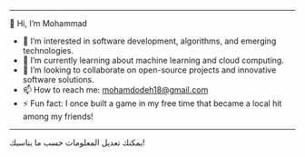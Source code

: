 
---

👋 Hi, I’m Mohammad
- 👀 I’m interested in software development, algorithms, and emerging technologies.
- 🌱 I’m currently learning about machine learning and cloud computing.
- 💞️ I’m looking to collaborate on open-source projects and innovative software solutions.
- 📫 How to reach me: mohamdodeh18@gmail.com
- ⚡ Fun fact: I once built a game in my free time that became a local hit among my friends!

---

يمكنك تعديل المعلومات حسب ما يناسبك!
<!---
Mohammadodeh266/Mohammadodeh266 is a ✨ special ✨ repository because its `README.md` (this file) appears on your GitHub profile.
You can click the Preview link to take a look at your changes.
--->

